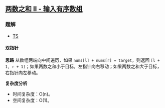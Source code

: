 ## [两数之和 II - 输入有序数组](https://leetcode-cn.com/problems/two-sum-ii-input-array-is-sorted/)
### 题解
+ [TS](../../ts/256/167.ts)

#### 双指针
**思路**
从数组两端向中间遍历，如果 `nums[l] + nums[r] = target`，则返回 `[l + 1, r + 1]`；如果两数之和小于目标，左指针向右移动；如果两数之和大于目标，右指针向左移动。

**复杂度分析**
+ 时间复杂度：O(n)。
+ 空间复杂度：O(1)。